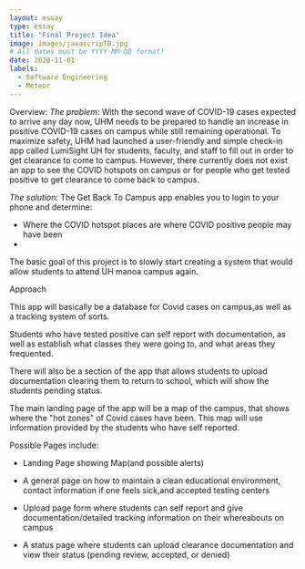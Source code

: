 ```yaml
---
layout: essay
type: essay
title: "Final Project Idea"
image: images/javascripTB.jpg
# All dates must be YYYY-MM-DD format!
date: 2020-11-01
labels:
  - Software Engineering
  - Meteor
---
```

Overview:
*The problem*: With the second wave of COVID-19 cases expected to arrive any day now, UHM needs to be prepared to handle an increase in positive COVID-19 cases on campus while still remaining operational. To maximize safety, UHM had launched a user-friendly and simple check-in app called LumiSight UH for students, faculty, and staff to fill out in order to get clearance to come to campus. However, there currently does not exist an app to see the COVID hotspots on campus or for people who get tested positive to get clearance to come back to campus. 

*The solution*: The Get Back To Campus app enables you to login to your phone and determine: 
* Where the COVID hotspot places are where COVID positive people may have been
*


The basic goal of this project is to slowly start creating a system that would allow students to attend UH manoa campus again.

Approach

This app will basically be a database for Covid cases on campus,as well as a tracking system of sorts. 

Students who have tested positive can self report with documentation, as well as establish what classes they were going to, and what areas they frequented. 

There will also be a section of the app that allows students to upload documentation clearing them to return to school, which will show the students pending status. 

The main landing page of the app will be a map of the campus, that shows where the "hot zones" of Covid cases have been. This map will use information provided by the students who have self reported.

Possible Pages include:

* Landing Page showing Map(and possible alerts)

* A general page on how to maintain a clean educational environment, contact information if one feels sick,and accepted testing centers

* Upload page form where students can self report and give documentation/detailed tracking information on their whereabouts on campus

* A status page where students can upload clearance documentation and view their status (pending review, accepted, or denied)

